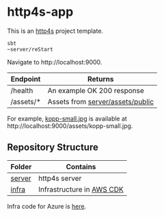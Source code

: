 # http4s-app

This is an [http4s](https://http4s.org/) project template.

    sbt
    ~server/reStart

Navigate to http://localhost:9000.

| Endpoint  | Returns                                                  |
|-----------|----------------------------------------------------------|
| /health   | An example OK 200 response                               |
| /assets/* | Assets from [server/assets/public](server/assets/public) |

For example, [kopp-small.jpg](server/assets/public/kopp-small.jpg) is available at http://localhost:9000/assets/kopp-small.jpg.

## Repository Structure

| Folder           | Contains                                                 |
|------------------|----------------------------------------------------------|
| [server](server) | http4s server                                            |
| [infra](infra)   | Infrastructure in [AWS CDK](https://aws.amazon.com/cdk/) |

Infra code for Azure is [here](https://github.com/malliina/bicep/blob/master/javawebapp.bicep).
